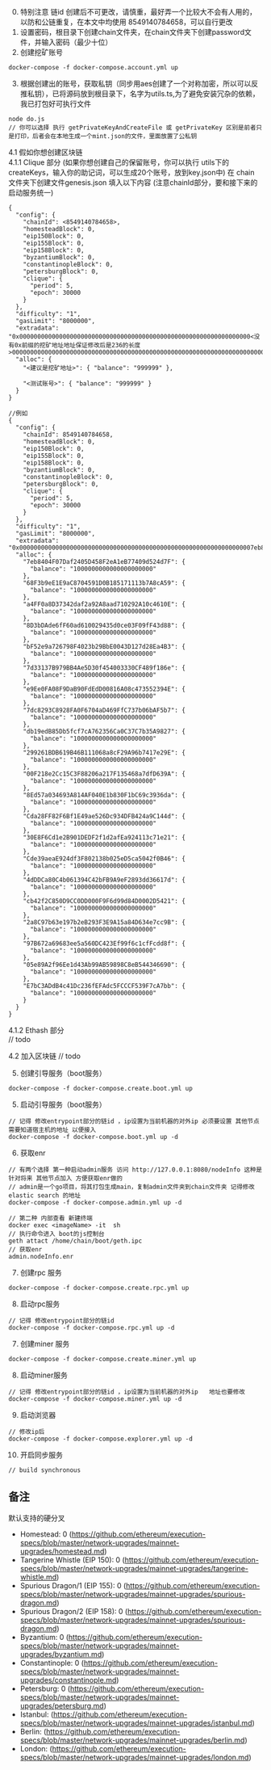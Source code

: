 0. 特别注意 链id 创建后不可更改，请慎重，最好弄一个比较大不会有人用的，以防和公链重复，在本文中均使用 8549140784658，可以自行更改
1. 设置密码，根目录下创建chain文件夹，在chain文件夹下创建password文件，并输入密码（最少十位）
2. 创建挖矿账号
```
docker-compose -f docker-compose.account.yml up
```
3. 根据创建出的账号，获取私钥（同步用aes创建了一个对称加密，所以可以反推私钥），已将源码放到根目录下，名字为utils.ts,为了避免安装冗杂的依赖，我已打包好可执行文件
```
node do.js
// 你可以选择 执行 getPrivateKeyAndCreateFile 或 getPrivateKey 区别是前者只是打印，后者会在本地生成一个mint.json的文件，里面放置了公私钥
```

4.1 假如你想创建区块链   
4.1.1  Clique 部分  (如果你想创建自己的保留账号，你可以执行 utils下的createKeys，输入你的助记词，可以生成20个账号，放到key.json中)
在 chain 文件夹下创建文件genesis.json 填入以下内容 (注意chainId部分，要和接下来的启动服务统一)
```
{
  "config": {
    "chainId": <8549140784658>,
    "homesteadBlock": 0,
    "eip150Block": 0,
    "eip155Block": 0,
    "eip158Block": 0,
    "byzantiumBlock": 0,
    "constantinopleBlock": 0,
    "petersburgBlock": 0,
    "clique": {
      "period": 5,
      "epoch": 30000
    }
  },
  "difficulty": "1",
  "gasLimit": "8000000",
  "extradata": "0x0000000000000000000000000000000000000000000000000000000000000000<没有0x前缀的挖矿地址地址保证修改后是236的长度>0000000000000000000000000000000000000000000000000000000000000000000000000000000000000000000000000000000000000000000000000000000000",
  "alloc": {
    "<建议是挖矿地址>": { "balance": "999999" },

    "<测试账号>": { "balance": "999999" }
  }
}

//例如
{
  "config": {
    "chainId": 8549140784658,
    "homesteadBlock": 0,
    "eip150Block": 0,
    "eip155Block": 0,
    "eip158Block": 0,
    "byzantiumBlock": 0,
    "constantinopleBlock": 0,
    "petersburgBlock": 0,
    "clique": {
      "period": 5,
      "epoch": 30000
    }
  },
  "difficulty": "1",
  "gasLimit": "8000000",
  "extradata": "0x00000000000000000000000000000000000000000000000000000000000000007eb8404F07Daf2405D458F2eA1eB77409d524d7F0000000000000000000000000000000000000000000000000000000000000000000000000000000000000000000000000000000000000000000000000000000000",
  "alloc": {
    "7eb8404F07Daf2405D458F2eA1eB77409d524d7F": {
      "balance": "1000000000000000000000"
    },
    "68F3b9eE1E9aC8704591D0B185171113b7A8cA59": {
      "balance": "1000000000000000000000"
    },
    "a4FF0a8D37342daf2a92A8aad710292A10c4610E": {
      "balance": "1000000000000000000000"
    },
    "8D3bDAde6fF60ad610029435d0ce03F09fF43d88": {
      "balance": "1000000000000000000000"
    },
    "bF52e9a726798F4023b29BbE0043D127d28Ea4B3": {
      "balance": "1000000000000000000000"
    },
    "7d33137B979BB4Ae5D30f454003330CF489f186e": {
      "balance": "1000000000000000000000"
    },
    "e9Ee0FA08F9DaB90FdEdD00816A08c473552394E": {
      "balance": "1000000000000000000000"
    },
    "7dc8293C8928FA0F6704aD469FfC737b06bAF5b7": {
      "balance": "1000000000000000000000"
    },
    "db19edB85Db5fcf7cA762356Ca0C37C7b35A9827": {
      "balance": "1000000000000000000000"
    },
    "299261BDB619B46B111068a8cF29A96b7417e29E": {
      "balance": "1000000000000000000000"
    },
    "00F218e2Cc15C3F88206a217F135468a7dfD639A": {
      "balance": "1000000000000000000000"
    },
    "8Ed57a034693A814AF040E1b830F1bC69c3936da": {
      "balance": "1000000000000000000000"
    },
    "Cda28FF82F6Bf1E49ae526Dc934DFB424a9C144d": {
      "balance": "1000000000000000000000"
    },
    "30E8F6Cd1e2B901DEDF2f1d2afEa924113c71e21": {
      "balance": "1000000000000000000000"
    },
    "Cde39aeaE924df3F802138b025eD5ca5042f0B46": {
      "balance": "1000000000000000000000"
    },
    "4dDDCa80C4b061394C42bFB9A9eF2893dd36617d": {
      "balance": "1000000000000000000000"
    },
    "cb42f2C850D9CC0DD000F9F6d99d84D0002D5421": {
      "balance": "1000000000000000000000"
    },
    "2a8C97b63e197b2eB293F3E9A15a84D634e7cc9B": {
      "balance": "1000000000000000000000"
    },
    "97B672a69683ee5a560DC423Ef99f6c1cfFcdd8f": {
      "balance": "1000000000000000000000"
    },
    "05e89A2f96Ee1d43Ab99AB59898C8eB544346690": {
      "balance": "1000000000000000000000"
    },
    "E7bC3ADdB4c41Dc236fEFAdc5FCCCF539F7cA7bb": {
      "balance": "1000000000000000000000"
    }
  }
}
```
4.1.2 Ethash 部分  
// todo

4.2 加入区块链
// todo

5. 创建引导服务（boot服务）
```
docker-compose -f docker-compose.create.boot.yml up
```

5. 启动引导服务（boot服务）
```
// 记得 修改entrypoint部分的链id ，ip设置为当前机器的对外ip 必须要设置 其他节点需要知道宿主机的地址 以便接入
docker-compose -f docker-compose.boot.yml up -d
```

6. 获取enr  
```
// 有两个选择 第一种启动admin服务 访问 http://127.0.0.1:8080/nodeInfo 这种是针对将来 其他节点加入 方便获取enr做的
// admin是一个go项目，将其打包生成main，复制admin文件夹到chain文件夹 记得修改elastic search 的地址
docker-compose -f docker-compose.admin.yml up -d

// 第二种 内部查看 新建终端
docker exec <imageName> -it  sh 
// 执行命令进入 boot的js控制台
geth attact /home/chain/boot/geth.ipc
// 获取enr
admin.nodeInfo.enr
```
7. 创建rpc 服务
```
docker-compose -f docker-compose.create.rpc.yml up
```
8. 启动rpc服务
```
// 记得 修改entrypoint部分的链id
docker-compose -f docker-compose.rpc.yml up -d
```

7. 创建miner 服务
```
docker-compose -f docker-compose.create.miner.yml up
```

8. 启动miner服务
```
// 记得 修改entrypoint部分的链id ，ip设置为当前机器的对外ip   地址也要修改
docker-compose -f docker-compose.miner.yml up -d
```

9. 启动浏览器
```
// 修改ip后
docker-compose -f docker-compose.explorer.yml up -d
```

10. 开启同步服务
```
// build synchronous

```


## 备注
默认支持的硬分叉
- Homestead:                   0        (https://github.com/ethereum/execution-specs/blob/master/network-upgrades/mainnet-upgrades/homestead.md)
- Tangerine Whistle (EIP 150): 0        (https://github.com/ethereum/execution-specs/blob/master/network-upgrades/mainnet-upgrades/tangerine-whistle.md)
- Spurious Dragon/1 (EIP 155): 0        (https://github.com/ethereum/execution-specs/blob/master/network-upgrades/mainnet-upgrades/spurious-dragon.md)
- Spurious Dragon/2 (EIP 158): 0        (https://github.com/ethereum/execution-specs/blob/master/network-upgrades/mainnet-upgrades/spurious-dragon.md)
- Byzantium:                   0        (https://github.com/ethereum/execution-specs/blob/master/network-upgrades/mainnet-upgrades/byzantium.md)
- Constantinople:              0        (https://github.com/ethereum/execution-specs/blob/master/network-upgrades/mainnet-upgrades/constantinople.md)
- Petersburg:                  0        (https://github.com/ethereum/execution-specs/blob/master/network-upgrades/mainnet-upgrades/petersburg.md)
- Istanbul:                    <nil> (https://github.com/ethereum/execution-specs/blob/master/network-upgrades/mainnet-upgrades/istanbul.md)
- Berlin:                      <nil> (https://github.com/ethereum/execution-specs/blob/master/network-upgrades/mainnet-upgrades/berlin.md)
- London:                      <nil> (https://github.com/ethereum/execution-specs/blob/master/network-upgrades/mainnet-upgrades/london.md)